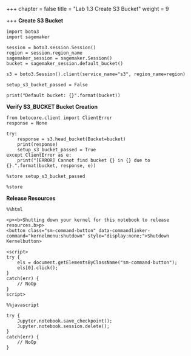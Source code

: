 +++
chapter = false
title = "Lab 1.3 Create S3 Bucket"
weight = 9

+++
**Create S3 Bucket**

    import boto3
    import sagemaker
    
    session = boto3.session.Session()
    region = session.region_name
    sagemaker_session = sagemaker.Session()
    bucket = sagemaker_session.default_bucket()
    
    s3 = boto3.Session().client(service_name="s3", region_name=region)

    setup_s3_bucket_passed = False

    print("Default bucket: {}".format(bucket))

**Verify S3_BUCKET Bucket Creation**

    from botocore.client import ClientError
    response = None
    
    try:
        response = s3.head_bucket(Bucket=bucket)
        print(response)
        setup_s3_bucket_passed = True
    except ClientError as e:
        print("[ERROR] Cannot find bucket {} in {} due to {}.".format(bucket, response, e))

    %store setup_s3_bucket_passed

    %store

**Release Resources**

    %%html
    
    <p><b>Shutting down your kernel for this notebook to release resources.b>p>
    <button class="sm-command-button" data-commandlinker-command="kernelmenu:shutdown" style="display:none;">Shutdown Kernelbutton>
            
    <script>
    try {
        els = document.getElementsByClassName("sm-command-button");
        els[0].click();
    }
    catch(err) {
        // NoOp
    }    
    script>

    %%javascript
    
    try {
        Jupyter.notebook.save_checkpoint();
        Jupyter.notebook.session.delete();
    }
    catch(err) {
        // NoOp
    }